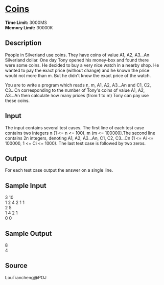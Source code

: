 # [Coins](http://poj.org/problem?id=1742)

**Time Limit:** 3000MS  
**Memory Limit:** 30000K

## Description

People in Silverland use coins. They have coins of value A1, A2, A3...An Silverland dollar. One day Tony opened his money-box and found there were some coins. He decided to buy a very nice watch in a nearby shop. He wanted to pay the exact price (without change) and he known the price would not more than m. But he didn't know the exact price of the watch.

You are to write a program which reads n, m, A1, A2, A3...An and C1, C2, C3...Cn corresponding to the number of Tony's coins of value A1, A2, A3...An then calculate how many prices (from 1 to m) Tony can pay use these coins.

## Input

The input contains several test cases. The first line of each test case contains two integers n (1 <= n <= 100), m (m <= 100000).The second line contains 2n integers, denoting A1, A2, A3...An, C1, C2, C3...Cn (1 <= Ai <= 100000, 1 <= Ci <= 1000). The last test case is followed by two zeros.

## Output

For each test case output the answer on a single line.

## Sample Input

3 10  
1 2 4 2 1 1  
2 5  
1 4 2 1  
0 0  

## Sample Output

8  
4  

## Source

LouTiancheng@POJ
